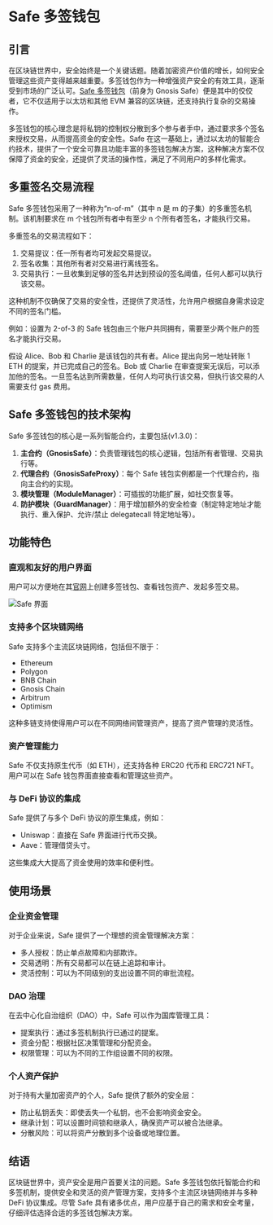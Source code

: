 # Safe 多签钱包

## 引言

在区块链世界中，安全始终是一个关键话题。随着加密资产价值的增长，如何安全管理这些资产变得越来越重要。多签钱包作为一种增强资产安全的有效工具，逐渐受到市场的广泛认可。[Safe 多签钱包](https://safe.global/wallet)（前身为 Gnosis Safe）便是其中的佼佼者，它不仅适用于以太坊和其他 EVM 兼容的区块链，还支持执行复杂的交易操作。

多签钱包的核心理念是将私钥的控制权分散到多个参与者手中，通过要求多个签名来授权交易，从而提高资金的安全性。Safe 在这一基础上，通过以太坊的智能合约技术，提供了一个安全可靠且功能丰富的多签钱包解决方案，这种解决方案不仅保障了资金的安全，还提供了灵活的操作性，满足了不同用户的多样化需求。


## 多重签名交易流程

Safe 多签钱包采用了一种称为“n-of-m”（其中 n 是 m 的子集）的多重签名机制。该机制要求在 m 个钱包所有者中有至少 n 个所有者签名，才能执行交易。

多重签名的交易流程如下：

1. 交易提议：任一所有者均可发起交易提议。
2. 签名收集：其他所有者对交易进行离线签名。
3. 交易执行：一旦收集到足够的签名并达到预设的签名阈值，任何人都可以执行该交易。

这种机制不仅确保了交易的安全性，还提供了灵活性，允许用户根据自身需求设定不同的签名门槛。

例如：设置为 2-of-3 的 Safe 钱包由三个账户共同拥有，需要至少两个账户的签名才能执行交易。

假设 Alice、Bob 和 Charlie 是该钱包的共有者。Alice 提出向另一地址转账 1 ETH 的提案，并已完成自己的签名。Bob 或 Charlie 在审查提案无误后，可以添加他的签名。一旦签名达到所需数量，任何人均可执行该交易，但执行该交易的人需要支付 gas 费用。


## Safe 多签钱包的技术架构

Safe 多签钱包的核心是一系列智能合约，主要包括(v1.3.0)：

1. **主合约（GnosisSafe）**：负责管理钱包的核心逻辑，包括所有者管理、交易执行等。
2. **代理合约（GnosisSafeProxy）**：每个 Safe 钱包实例都是一个代理合约，指向主合约的实现。
3. **模块管理（ModuleManager）**：可插拔的功能扩展，如社交恢复等。
4. **防护模块（GuardManager）**：用于增加额外的安全检查（制定特定地址才能执行、重入保护、允许/禁止 delegatecall 特定地址等）。


## 功能特色

### 直观和友好的用户界面
用户可以方便地在其[官网](https://app.safe.global/welcome/accounts)上创建多签钱包、查看钱包资产、发起多签交易。

![Safe 界面](https://img.learnblockchain.cn/attachments/2024/09/ubCLxWp966e403df1efa2.png)
### 支持多个区块链网络

Safe 支持多个主流区块链网络，包括但不限于：

- Ethereum
- Polygon
- BNB Chain
- Gnosis Chain
- Arbitrum
- Optimism

这种多链支持使得用户可以在不同网络间管理资产，提高了资产管理的灵活性。

### 资产管理能力

Safe 不仅支持原生代币（如 ETH），还支持各种 ERC20 代币和 ERC721 NFT。用户可以在 Safe 钱包界面直接查看和管理这些资产。

### 与 DeFi 协议的集成

Safe 提供了与多个 DeFi 协议的原生集成，例如：

- Uniswap：直接在 Safe 界面进行代币交换。
- Aave：管理借贷头寸。

这些集成大大提高了资金使用的效率和便利性。

## 使用场景

### 企业资金管理

对于企业来说，Safe 提供了一个理想的资金管理解决方案：

- 多人授权：防止单点故障和内部欺诈。
- 交易透明：所有交易都可以在链上追踪和审计。
- 灵活控制：可以为不同级别的支出设置不同的审批流程。

### DAO 治理

在去中心化自治组织（DAO）中，Safe 可以作为国库管理工具：

- 提案执行：通过多签机制执行已通过的提案。
- 资金分配：根据社区决策管理和分配资金。
- 权限管理：可以为不同的工作组设置不同的权限。

### 个人资产保护

对于持有大量加密资产的个人，Safe 提供了额外的安全层：

- 防止私钥丢失：即使丢失一个私钥，也不会影响资金安全。
- 继承计划：可以设置时间锁和继承人，确保资产可以被合法继承。
- 分散风险：可以将资产分散到多个设备或地理位置。


## 结语
区块链世界中，资产安全是用户首要关注的问题。Safe 多签钱包依托智能合约和多签机制，提供安全和灵活的资产管理方案，支持多个主流区块链网络并与多种 DeFi 协议集成。尽管 Safe 具有诸多优点，用户应基于自己的需求和安全考量，仔细评估选择合适的多签钱包解决方案。